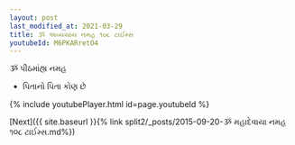 ```yaml
---
layout: post
last_modified_at: 2021-03-29
title: ૐ અવ્યયાય નમહ ૧૦૮ ટાઈમ્સ
youtubeId: M6PKARretO4
---
```

 
 
 ૐ પીઠમાંહ્ય નમહ  
 
 -  પિતાનો પિતા કોણ છે 
 
  
 
  
 
 
 
 
 
 


{% include youtubePlayer.html id=page.youtubeId %}
 
[Next]({{ site.baseurl }}{% link  split2/_posts/2015-09-20-ૐ મહાદેવાયા નમહ ૧૦૮ ટાઈમ્સ.md%})
 

